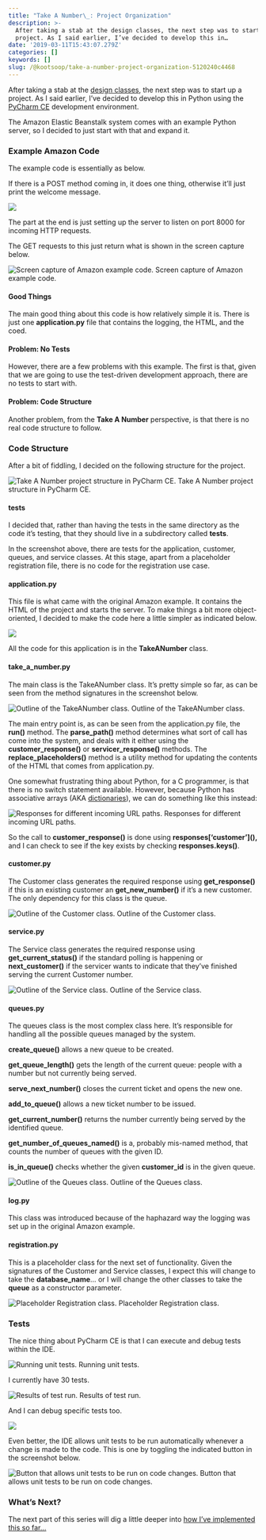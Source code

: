 ```yaml
---
title: "Take A Number\_: Project Organization"
description: >-
  After taking a stab at the design classes, the next step was to start up a
  project. As I said earlier, I’ve decided to develop this in…
date: '2019-03-11T15:43:07.279Z'
categories: []
keywords: []
slug: /@kootsoop/take-a-number-project-organization-5120240c4468
---
```


After taking a stab at the [design classes](https://kootsoop.github.io/@kootsoop-take-a-number-analysis-to-design-b005ffef47ac), the next step was to start up a project. As I said earlier, I’ve decided to develop this in Python using the [PyCharm CE](https://www.jetbrains.com/pycharm/) development environment.

The Amazon Elastic Beanstalk system comes with an example Python server, so I decided to just start with that and expand it.

### Example Amazon Code

The example code is essentially as below.

If there is a POST method coming in, it does one thing, otherwise it’ll just print the welcome message.

![](https://cdn-images-1.medium.com/max/800/1*NmE1nANv7-jr7s0U9R1Lxg.png)

The part at the end is just setting up the server to listen on port 8000 for incoming HTTP requests.

The GET requests to this just return what is shown in the screen capture below.

![Screen capture of Amazon example code.](https://cdn-images-1.medium.com/max/800/1*oFn2ExVCFXjfXKkeYvt3cg.png)
Screen capture of Amazon example code.

#### Good Things

The main good thing about this code is how relatively simple it is. There is just one **application.py** file that contains the logging, the HTML, and the coed.

#### Problem: No Tests

However, there are a few problems with this example. The first is that, given that we are going to use the test-driven development approach, there are no tests to start with.

#### Problem: Code Structure

Another problem, from the **Take A Number** perspective, is that there is no real code structure to follow.

### Code Structure

After a bit of fiddling, I decided on the following structure for the project.

![Take A Number project structure in PyCharm CE.](https://cdn-images-1.medium.com/max/800/1*cPOvt7XAesD3HPjrkJeV6w.png)
Take A Number project structure in PyCharm CE.

#### tests

I decided that, rather than having the tests in the same directory as the code it’s testing, that they should live in a subdirectory called **tests**.

In the screenshot above, there are tests for the application, customer, queues, and service classes. At this stage, apart from a placeholder registration file, there is no code for the registration use case.

#### application.py

This file is what came with the original Amazon example. It contains the HTML of the project and starts the server. To make things a bit more object-oriented, I decided to make the code here a little simpler as indicated below.

![](https://cdn-images-1.medium.com/max/800/1*2PgfqSjQLY-pNkUaUkEGBg.png)

All the code for this application is in the **TakeANumber** class.

#### take\_a\_number.py

The main class is the TakeANumber class. It’s pretty simple so far, as can be seen from the method signatures in the screenshot below.

![Outline of the TakeANumber class.](https://cdn-images-1.medium.com/max/800/1*XH2JChQC9oU4PCZlJ2dD2g.png)
Outline of the TakeANumber class.

The main entry point is, as can be seen from the application.py file, the **run()** method. The **parse\_path()** method determines what sort of call has come into the system, and deals with it either using the **customer\_response()** or **servicer\_response()** methods. The **replace\_placeholders()** method is a utility method for updating the contents of the HTML that comes from application.py.

One somewhat frustrating thing about Python, for a C programmer, is that there is no switch statement available. However, because Python has associative arrays (AKA [dictionaries](https://docs.python.org/2/tutorial/datastructures.html#dictionaries)), we can do something like this instead:

![Responses for different incoming URL paths.](https://cdn-images-1.medium.com/max/800/1*KDde5mPTG5VsZiK2AWal1Q.png)
Responses for different incoming URL paths.

So the call to **customer\_response()** is done using **responses\[‘customer’\](),** and I can check to see if the key exists by checking **responses.keys()**.

#### customer.py

The Customer class generates the required response using **get\_response()** if this is an existing customer an **get\_new\_number()** if it’s a new customer. The only dependency for this class is the queue.

![Outline of the Customer class.](https://cdn-images-1.medium.com/max/800/1*4UarW_7oOpsY01rXl4yd2g.png)
Outline of the Customer class.

#### service.py

The Service class generates the required response using **get\_current\_status()** if the standard polling is happening or **next\_customer()** if the servicer wants to indicate that they’ve finished serving the current Customer number.

![Outline of the Service class.](https://cdn-images-1.medium.com/max/800/1*FDWMzPCTOhBtwUsQGsnjOQ.png)
Outline of the Service class.

#### queues.py

The queues class is the most complex class here. It’s responsible for handling all the possible queues managed by the system.

**create\_queue()** allows a new queue to be created.

**get\_queue\_length()** gets the length of the current queue: people with a number but not currently being served.

**serve\_next\_number()** closes the current ticket and opens the new one.

**add\_to\_queue()** allows a new ticket number to be issued.

**get\_current\_number()** returns the number currently being served by the identified queue.

**get\_number\_of\_queues\_named()** is a, probably mis-named method, that counts the number of queues with the given ID.

**is\_in\_queue()** checks whether the given **customer\_id** is in the given queue.

![Outline of the Queues class.](https://cdn-images-1.medium.com/max/800/1*CowyPGlhCdUhUOhXBX4Hog.png)
Outline of the Queues class.

#### log.py

This class was introduced because of the haphazard way the logging was set up in the original Amazon example.

#### registration.py

This is a placeholder class for the next set of functionality. Given the signatures of the Customer and Service classes, I expect this will change to take the **database\_name**… or I will change the other classes to take the **queue** as a constructor parameter.

![Placeholder Registration class.](https://cdn-images-1.medium.com/max/800/1*28Xdp6_h9NGuWpyR4FT6mQ.png)
Placeholder Registration class.

### Tests

The nice thing about PyCharm CE is that I can execute and debug tests within the IDE.

![Running unit tests.](https://cdn-images-1.medium.com/max/800/1*GZk6VSg72q3timK3hiJLSA.png)
Running unit tests.

I currently have 30 tests.

![Results of test run.](https://cdn-images-1.medium.com/max/800/1*GImIEzCo8ucUl1RCMMqtOA.png)
Results of test run.

And I can debug specific tests too.

![](https://cdn-images-1.medium.com/max/800/1*-DDfcIEfEsN132DwVtLD5g.png)

Even better, the IDE allows unit tests to be run automatically whenever a change is made to the code. This is one by toggling the indicated button in the screenshot below.

![Button that allows unit tests to be run on code changes.](https://cdn-images-1.medium.com/max/800/1*a9NwUkUKfKdMS8gBt8IPNA.png)
Button that allows unit tests to be run on code changes.

### What’s Next?

The next part of this series will dig a little deeper into [how I’ve implemented this so far…](https://kootsoop.github.io/@kootsoop-take-a-number-first-cut-8222ad39b729)
